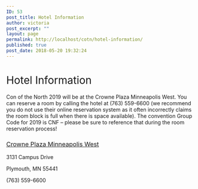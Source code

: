 ```yaml
---
ID: 53
post_title: Hotel Information
author: victoria
post_excerpt: ""
layout: page
permalink: http://localhost/cotn/hotel-information/
published: true
post_date: 2018-05-20 19:32:24
---
```

<h1><span style="font-weight: 400;">Hotel Information</span></h1>
<span style="font-weight: 400;">Con of the North 2019 will be at the Crowne Plaza Minneapolis West. You can reserve a room by calling the hotel at (763) 559-6600 (we recommend you do not use their online reservation system as it often incorrectly claims the room block is full when there is space available). The convention Group Code for 2019 is CNF – please be sure to reference that during the room reservation process!</span>
<h3><a href="http://cpplymouth.com/"><span style="font-weight: 400;">Crowne Plaza Minneapolis West</span></a></h3>
<span style="font-weight: 400;">3131 Campus Drive</span>

<span style="font-weight: 400;">Plymouth, MN 55441</span>

<span style="font-weight: 400;">(763) 559-6600</span>